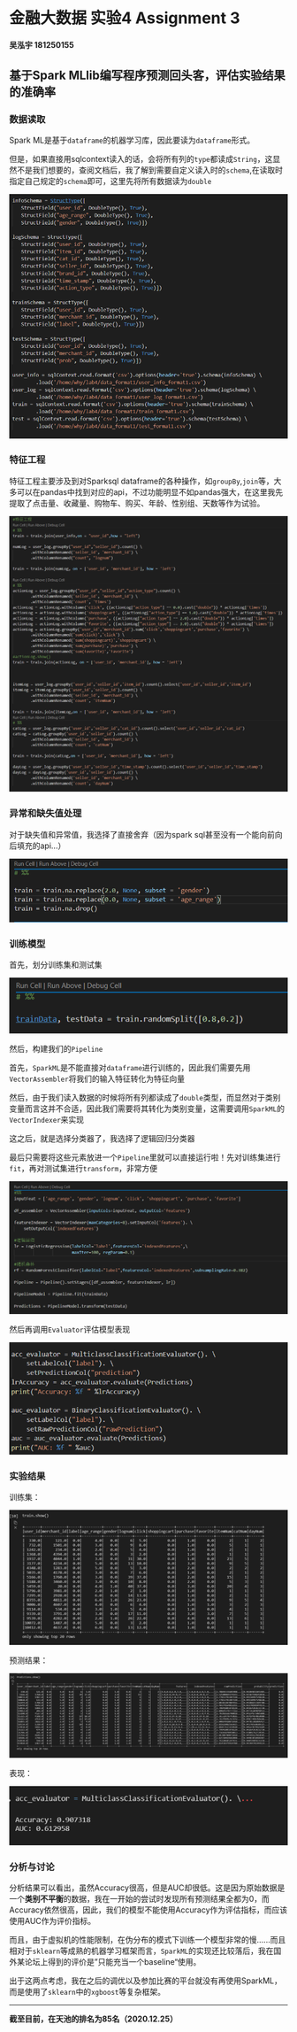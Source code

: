 # 金融大数据 实验4 Assignment 3

####  吴泓宇 181250155

## 基于Spark MLlib编写程序预测回头客，评估实验结果的准确率

### 数据读取

Spark ML是基于`dataframe`的机器学习库，因此要读为`dataframe`形式。

但是，如果直接用sqlcontext读入的话，会将所有列的`type`都读成`String`，这显然不是我们想要的，查阅文档后，我了解到需要自定义读入时的`schema`,在读取时指定自己规定的`schema`即可，这里先将所有数据读为`double`

![](figures/4.png)

### 特征工程

特征工程主要涉及到对Sparksql dataframe的各种操作，如`groupBy`,`join`等，大多可以在pandas中找到对应的api，不过功能明显不如pandas强大，在这里我先提取了点击量、收藏量、购物车、购买、年龄、性别组、天数等作为试验。

![](figures/5.png)

### 异常和缺失值处理
对于缺失值和异常值，我选择了直接舍弃（因为spark sql甚至没有一个能向前向后填充的api...）

![](figures/6.png)

### 训练模型

首先，划分训练集和测试集

![](figures/7.png)

然后，构建我们的`Pipeline`

首先，`SparkML`是不能直接对`dataframe`进行训练的，因此我们需要先用`VectorAssembler`将我们的输入特征转化为特征向量

然后，由于我们读入数据的时候将所有列都读成了`double`类型，而显然对于类别变量而言这并不合适，因此我们需要将其转化为类别变量，这需要调用`SparkML`的`VectorIndexer`来实现

这之后，就是选择分类器了，我选择了逻辑回归分类器

最后只需要将这些元素放进一个`Pipeline`里就可以直接运行啦！先对训练集进行`fit`，再对测试集进行`transform`，非常方便

![](figures/8.png)

然后再调用`Evaluator`评估模型表现

![](figures/9.png)

### 实验结果

训练集：

![](figures/3.png)

预测结果：

![](figures/2.png)

表现：

![](figures/1.png)

### 分析与讨论

分析结果可以看出，虽然Accuracy很高，但是AUC却很低。这是因为原始数据是一个**类别不平衡**的数据，我在一开始的尝试时发现所有预测结果全都为0，而Accuracy依然很高，因此，我们的模型不能使用Accuracy作为评估指标，而应该使用AUC作为评价指标。

而且，由于虚拟机的性能限制，在伪分布的模式下训练一个模型非常的慢......而且相对于`sklearn`等成熟的机器学习框架而言，`SparkML`的实现还比较落后，我在国外某论坛上得到的评价是”只能充当一个baseline“使用。

出于这两点考虑，我在之后的调优以及参加比赛的平台就没有再使用SparkML，而是使用了`sklearn`中的`xgboost`等复杂框架。

--------------------------------

**截至目前，在天池的排名为85名（2020.12.25）**
